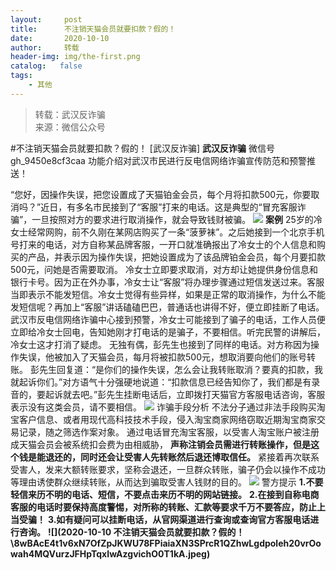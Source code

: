 ```yaml
---
layout:     post
title:      不注销天猫会员就要扣款？假的！
date:       2020-10-10
author:     转载
header-img: img/the-first.png
catalog:   false
tags:
    - 其他
---
```


<blockquote><p>转载：武汉反诈骗<br>
来源：微信公众号</p></blockquote>

#不注销天猫会员就要扣款？假的！
[武汉反诈骗]
**武汉反诈骗**
微信号gh_9450e8cf3caa
功能介绍对武汉市民进行反电信网络诈骗宣传防范和预警推送！

“您好，因操作失误，把您设置成了天猫铂金会员，每个月将扣款500元，你要取消吗？”近日，有多名市民接到了“客服”打来的电话。这是典型的“冒充客服诈骗”，一旦按照对方的要求进行取消操作，就会导致钱财被骗。
![]({{site.baseurl}}/postimg/8wBAcE4t1v5b72ibY8tYN6jeLbuHwNibhCuKeRDjp7r5gADVT6CZliaL3cibiaSkew4eOrGCjL4dPU0Q9zibvPDlIHNA.jpeg)
**案例**
25岁的冷女士经常网购，前不久刚在某网店购买了一条“菠萝袜”。之后她接到一个北京手机号打来的电话，对方自称某品牌客服，一开口就准确报出了冷女士的个人信息和购买的产品，并表示因为操作失误，把她设置成为了该品牌铂金会员，每个月要扣款500元，问她是否需要取消。
冷女士立即要求取消，对方却让她提供身份信息和银行卡号。因为正在外办事，冷女士让“客服”将办理步骤通过短信发送过来。客服当即表示不能发短信。冷女士觉得有些异样，如果是正常的取消操作，为什么不能发短信呢？再加上“客服”讲话磕磕巴巴，普通话也讲得不好，便立即挂断了电话。
武汉市反电信网络诈骗中心接到预警，冷女士可能接到了骗子的电话，工作人员便立即给冷女士回电，告知她刚才打电话的是骗子，不要相信。听完民警的讲解后，冷女士这才打消了疑虑。
无独有偶，彭先生也接到了同样的电话。对方称因为操作失误，他被加入了天猫会员，每月将被扣款500元，想取消要向他们的账号转账。
彭先生回复道：“是你们的操作失误，怎么会让我转账取消？要真的扣款，我就起诉你们。”对方语气十分强硬地说道：“扣款信息已经告知你了，我们都是有录音的，要起诉就去吧。”彭先生挂断电话后，立即拨打天猫官方客服电话咨询，客服表示没有这类会员，请不要相信。
![]({{site.baseurl}}/postimg/WypX5BO1eR3LBEoam2pfymnfnE4q6fuoia0X6ZibNdib5KAiaKIA3MyGIUIGoll2FkAwVKQ3u8hM4RCFic6NR1yxAFg.jpeg)
诈骗手段分析
不法分子通过非法手段购买淘宝客户信息、或者用现代高科技技术手段，侵入淘宝商家网络窃取近期淘宝商家交易记录，随之筛选作案对象。
通过电话冒充淘宝客服，以受害人淘宝账户被注册成天猫会员会被系统扣会费为由相威胁，
**声称注销会员需进行转账操作，但是这个钱是能退还的，同时还会让受害人先转账然后退还博取信任。**
紧接着再次联系受害人，发来大额转账要求，坚称会退还，一旦群众转账，骗子仍会以操作不成功等理由诱使群众继续转账，从而达到骗取受害人钱财的目的。
![]({{site.baseurl}}/postimg/WypX5BO1eR3LBEoam2pfymnfnE4q6fuozdk3t95mibjowpk9mh5co6TKEVQ9YH9ib15MbB5Cibcxn7OkrZRVIZZPg.jpeg)
警方提示
**1.不要轻信来历不明的电话、短信，不要点击来历不明的网站链接。**
**2.在接到自称电商客服的电话时要保持高度警惕，对所称的转账、汇款等要求千万不要答应，防止上当受骗！**
**3.如有疑问可以挂断电话，从官网渠道进行查询或查询官方客服电话进行咨询。**
**![](2020-10-10
不注销天猫会员就要扣款？假的！\\8wBAcE4t1v6xN7OfZpJKWU78FPiaiaXN3SPrcR1QZhwLgdpoleh20vrOowah4MQVurzJFHpTqxIwAzgvichO0T1kA.jpeg)**
